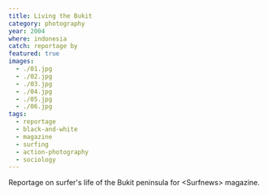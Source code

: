 ```yaml
---
title: Living the Bukit
category: photography
year: 2004
where: indonesia
catch: reportage by
featured: true
images:
  - ./01.jpg
  - ./02.jpg
  - ./03.jpg
  - ./04.jpg
  - ./05.jpg
  - ./06.jpg
tags:
  - reportage
  - black-and-white
  - magazine
  - surfing
  - action-photography
  - sociology
---
```


Reportage on surfer's life of the Bukit peninsula for &lt;Surfnews&gt; magazine.
